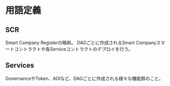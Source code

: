 # 用語定義

## SCR

Smart Company Registerの略称。
DAOごとに作成されるSmart Companyスマートコントラクトや各Serviceコントラクトのデプロイを行う。

## Services

GovernanceやToken、AOIなど、DAOごとに作成される様々な機能群のこと。


